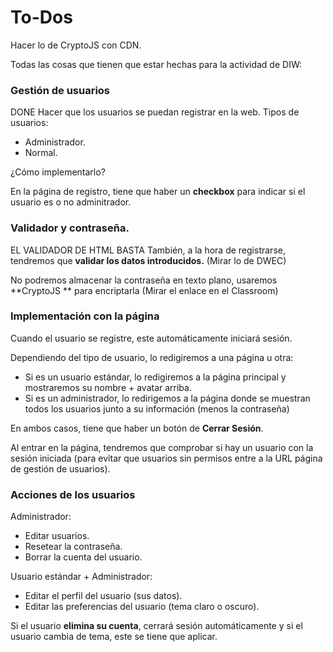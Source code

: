# To-Dos

Hacer lo de CryptoJS con CDN.

Todas las cosas que tienen que estar hechas para la actividad de DIW:

### Gestión de usuarios

DONE
Hacer que los usuarios se puedan registrar en la web.
Tipos de usuarios:

- Administrador.
- Normal.

¿Cómo implementarlo?

En la página de registro, tiene que haber un **checkbox** para indicar si el usuario es o no adminitrador.

### Validador y contraseña.

EL VALIDADOR DE HTML BASTA
También, a la hora de registrarse, tendremos que **validar los datos introducidos.** (Mirar lo de DWEC)

No podremos almacenar la contraseña en texto plano, usaremos **CryptoJS ** para encriptarla (Mirar el enlace en el Classroom)

### Implementación con la página

Cuando el usuario se registre, este automáticamente iniciará sesión.

Dependiendo del tipo de usuario, lo redigiremos a una página u otra:

- Si es un usuario estándar, lo redigiremos a la página principal y mostraremos su nombre + avatar arriba.
- Si es un administrador, lo redirigemos a la página donde se muestran todos los usuarios junto a su información (menos la contraseña)

En ambos casos, tiene que haber un botón de **Cerrar Sesión**.

Al entrar en la página, tendremos que comprobar si hay un usuario con la sesión iniciada (para evitar que usuarios sin permisos entre a la URL página de gestión de usuarios).

### Acciones de los usuarios

Administrador:
- Editar usuarios.
- Resetear la contraseña.
- Borrar la cuenta del usuario.

Usuario estándar + Administrador:
- Editar el perfil del usuario (sus datos).
- Editar las preferencias del usuario (tema claro o oscuro).

Si el usuario **elimina su cuenta**, cerrará sesión automáticamente y si el usuario cambia de tema, este se tiene que aplicar.




